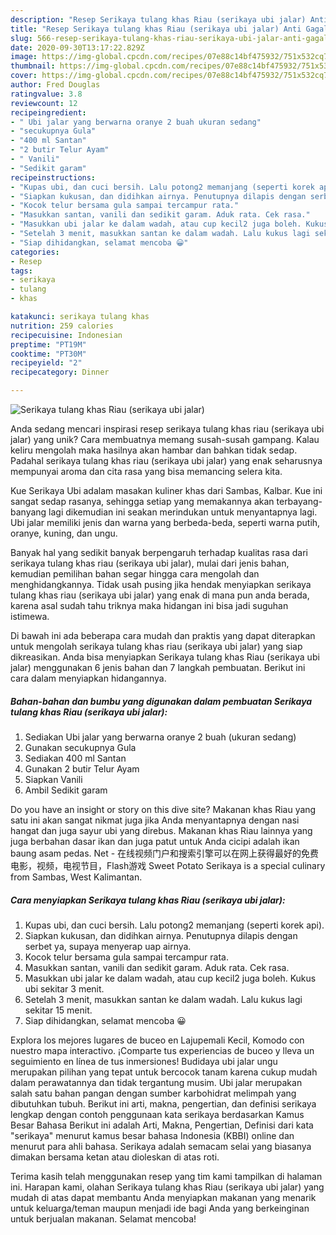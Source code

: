 ```yaml
---
description: "Resep Serikaya tulang khas Riau (serikaya ubi jalar) Anti Gagal"
title: "Resep Serikaya tulang khas Riau (serikaya ubi jalar) Anti Gagal"
slug: 566-resep-serikaya-tulang-khas-riau-serikaya-ubi-jalar-anti-gagal
date: 2020-09-30T13:17:22.829Z
image: https://img-global.cpcdn.com/recipes/07e88c14bf475932/751x532cq70/serikaya-tulang-khas-riau-serikaya-ubi-jalar-foto-resep-utama.jpg
thumbnail: https://img-global.cpcdn.com/recipes/07e88c14bf475932/751x532cq70/serikaya-tulang-khas-riau-serikaya-ubi-jalar-foto-resep-utama.jpg
cover: https://img-global.cpcdn.com/recipes/07e88c14bf475932/751x532cq70/serikaya-tulang-khas-riau-serikaya-ubi-jalar-foto-resep-utama.jpg
author: Fred Douglas
ratingvalue: 3.8
reviewcount: 12
recipeingredient:
- " Ubi jalar yang berwarna oranye 2 buah ukuran sedang"
- "secukupnya Gula"
- "400 ml Santan"
- "2 butir Telur Ayam"
- " Vanili"
- "Sedikit garam"
recipeinstructions:
- "Kupas ubi, dan cuci bersih. Lalu potong2 memanjang (seperti korek api)."
- "Siapkan kukusan, dan didihkan airnya. Penutupnya dilapis dengan serbet ya, supaya menyerap uap airnya."
- "Kocok telur bersama gula sampai tercampur rata."
- "Masukkan santan, vanili dan sedikit garam. Aduk rata. Cek rasa."
- "Masukkan ubi jalar ke dalam wadah, atau cup kecil2 juga boleh. Kukus ubi sekitar 3 menit."
- "Setelah 3 menit, masukkan santan ke dalam wadah. Lalu kukus lagi sekitar 15 menit."
- "Siap dihidangkan, selamat mencoba 😀"
categories:
- Resep
tags:
- serikaya
- tulang
- khas

katakunci: serikaya tulang khas 
nutrition: 259 calories
recipecuisine: Indonesian
preptime: "PT19M"
cooktime: "PT30M"
recipeyield: "2"
recipecategory: Dinner

---
```



![Serikaya tulang khas Riau (serikaya ubi jalar)](https://img-global.cpcdn.com/recipes/07e88c14bf475932/751x532cq70/serikaya-tulang-khas-riau-serikaya-ubi-jalar-foto-resep-utama.jpg)

Anda sedang mencari inspirasi resep serikaya tulang khas riau (serikaya ubi jalar) yang unik? Cara membuatnya memang susah-susah gampang. Kalau keliru mengolah maka hasilnya akan hambar dan bahkan tidak sedap. Padahal serikaya tulang khas riau (serikaya ubi jalar) yang enak seharusnya mempunyai aroma dan cita rasa yang bisa memancing selera kita.

Kue Serikaya Ubi adalam masakan kuliner khas dari Sambas, Kalbar. Kue ini sangat sedap rasanya, sehingga setiap yang memakannya akan terbayang- banyang lagi dikemudian ini seakan merindukan untuk menyantapnya lagi. Ubi jalar memiliki jenis dan warna yang berbeda-beda, seperti warna putih, oranye, kuning, dan ungu.

Banyak hal yang sedikit banyak berpengaruh terhadap kualitas rasa dari serikaya tulang khas riau (serikaya ubi jalar), mulai dari jenis bahan, kemudian pemilihan bahan segar hingga cara mengolah dan menghidangkannya. Tidak usah pusing jika hendak menyiapkan serikaya tulang khas riau (serikaya ubi jalar) yang enak di mana pun anda berada, karena asal sudah tahu triknya maka hidangan ini bisa jadi suguhan istimewa.


Di bawah ini ada beberapa cara mudah dan praktis yang dapat diterapkan untuk mengolah serikaya tulang khas riau (serikaya ubi jalar) yang siap dikreasikan. Anda bisa menyiapkan Serikaya tulang khas Riau (serikaya ubi jalar) menggunakan 6 jenis bahan dan 7 langkah pembuatan. Berikut ini cara dalam menyiapkan hidangannya.

<!--inarticleads1-->

##### Bahan-bahan dan bumbu yang digunakan dalam pembuatan Serikaya tulang khas Riau (serikaya ubi jalar):

1. Sediakan  Ubi jalar yang berwarna oranye 2 buah (ukuran sedang)
1. Gunakan secukupnya Gula
1. Sediakan 400 ml Santan
1. Gunakan 2 butir Telur Ayam
1. Siapkan  Vanili
1. Ambil Sedikit garam


Do you have an insight or story on this dive site? Makanan khas Riau yang satu ini akan sangat nikmat juga jika Anda menyantapnya dengan nasi hangat dan juga sayur ubi yang direbus. Makanan khas Riau lainnya yang juga berbahan dasar ikan dan juga patut untuk Anda cicipi adalah ikan baung asam pedas. Net - 在线视频门户和搜索引擎可以在网上获得最好的免费电影，视频，电视节目，Flash游戏 Sweet Potato Serikaya is a special culinary from Sambas, West Kalimantan. 

<!--inarticleads2-->

##### Cara menyiapkan Serikaya tulang khas Riau (serikaya ubi jalar):

1. Kupas ubi, dan cuci bersih. Lalu potong2 memanjang (seperti korek api).
1. Siapkan kukusan, dan didihkan airnya. Penutupnya dilapis dengan serbet ya, supaya menyerap uap airnya.
1. Kocok telur bersama gula sampai tercampur rata.
1. Masukkan santan, vanili dan sedikit garam. Aduk rata. Cek rasa.
1. Masukkan ubi jalar ke dalam wadah, atau cup kecil2 juga boleh. Kukus ubi sekitar 3 menit.
1. Setelah 3 menit, masukkan santan ke dalam wadah. Lalu kukus lagi sekitar 15 menit.
1. Siap dihidangkan, selamat mencoba 😀


Explora los mejores lugares de buceo en Lajupemali Kecil, Komodo con nuestro mapa interactivo. ¡Comparte tus experiencias de buceo y lleva un seguimiento en línea de tus inmersiones! Budidaya ubi jalar ungu merupakan pilihan yang tepat untuk bercocok tanam karena cukup mudah dalam perawatannya dan tidak tergantung musim. Ubi jalar merupakan salah satu bahan pangan dengan sumber karbohidrat melimpah yang dibutuhkan tubuh. Berikut ini arti, makna, pengertian, dan definisi serikaya lengkap dengan contoh penggunaan kata serikaya berdasarkan Kamus Besar Bahasa Berikut ini adalah Arti, Makna, Pengertian, Definisi dari kata &#34;serikaya&#34; menurut kamus besar bahasa Indonesia (KBBI) online dan menurut para ahli bahasa. Serikaya adalah semacam selai yang biasanya dimakan bersama ketan atau dioleskan di atas roti. 

Terima kasih telah menggunakan resep yang tim kami tampilkan di halaman ini. Harapan kami, olahan Serikaya tulang khas Riau (serikaya ubi jalar) yang mudah di atas dapat membantu Anda menyiapkan makanan yang menarik untuk keluarga/teman maupun menjadi ide bagi Anda yang berkeinginan untuk berjualan makanan. Selamat mencoba!
